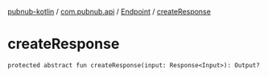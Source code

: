 [pubnub-kotlin](../../index.md) / [com.pubnub.api](../index.md) / [Endpoint](index.md) / [createResponse](./create-response.md)

# createResponse

`protected abstract fun createResponse(input: Response<Input>): Output?`